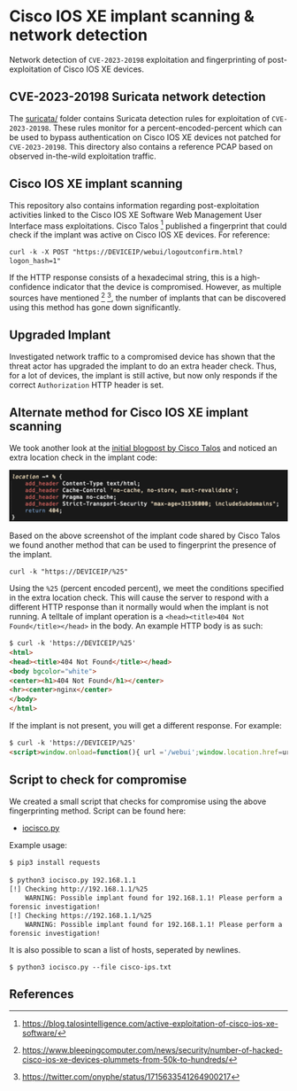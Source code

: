 # Cisco IOS XE implant scanning & network detection
Network detection of `CVE-2023-20198` exploitation and fingerprinting of post-exploitation of Cisco IOS XE devices.

## CVE-2023-20198 Suricata network detection
The [suricata/](suricata/) folder contains Suricata detection rules for exploitation of `CVE-2023-20198`. These rules monitor for a percent-encoded-percent which can be used to bypass authentication on Cisco IOS XE devices not patched for `CVE-2023-20198`. This directory also contains a reference PCAP based on observed in-the-wild exploitation traffic.

## Cisco IOS XE implant scanning
This repository also contains information regarding post-exploitation activities linked to the Cisco IOS XE Software Web Management User Interface mass exploitations. Cisco Talos [^1] published a fingerprint that could check if the implant was active on Cisco IOS XE devices. For reference:

```shell
curl -k -X POST "https://DEVICEIP/webui/logoutconfirm.html?logon_hash=1"
```

If the HTTP response consists of a hexadecimal string, this is a high-confidence indicator that the device is compromised. However, as multiple sources have mentioned [^2] [^3], the number of implants that can be discovered using this method has gone down significantly.

## Upgraded Implant

Investigated network traffic to a compromised device has shown that the threat actor has upgraded the implant to do an extra header check.
Thus, for a lot of devices, the implant is still active, but now only responds if the correct `Authorization` HTTP header is set.

## Alternate method for Cisco IOS XE implant scanning

We took another look at the [initial blogpost by Cisco Talos](https://blog.talosintelligence.com/active-exploitation-of-cisco-ios-xe-software/) and noticed an extra location check in the implant code:

![implant-location-percent](implant-location-percent.png?raw=true "Extra location check")

Based on the above screenshot of the implant code shared by Cisco Talos we found another method that can be used to fingerprint the presence of the implant.

```shell
curl -k "https://DEVICEIP/%25"
```
Using the `%25` (percent encoded percent), we meet the conditions specified in the extra location check. This will cause the server to respond with a different HTTP response than it normally would when the implant is not running.
A telltale of implant operation is a `<head><title>404 Not Found</title></head>` in the body. An example HTTP body is as such:

```html
$ curl -k 'https://DEVICEIP/%25'
<html>
<head><title>404 Not Found</title></head>
<body bgcolor="white">
<center><h1>404 Not Found</h1></center>
<hr><center>nginx</center>
</body>
</html>
```

If the implant is not present, you will get a different response. For example:

```html
$ curl -k 'https://DEVICEIP/%25'
<script>window.onload=function(){ url ='/webui';window.location.href=url;}</script>
```

## Script to check for compromise

We created a small script that checks for compromise using the above fingerprinting method. Script can be found here:

 * [iocisco.py](iocisco.py)

Example usage:

```shell
$ pip3 install requests

$ python3 iocisco.py 192.168.1.1
[!] Checking http://192.168.1.1/%25
    WARNING: Possible implant found for 192.168.1.1! Please perform a forensic investigation!
[!] Checking https://192.168.1.1/%25
    WARNING: Possible implant found for 192.168.1.1! Please perform a forensic investigation!
```

It is also possible to scan a list of hosts, seperated by newlines.

```shell
$ python3 iocisco.py --file cisco-ips.txt
```

## References

[^1]: https://blog.talosintelligence.com/active-exploitation-of-cisco-ios-xe-software/
[^2]: https://www.bleepingcomputer.com/news/security/number-of-hacked-cisco-ios-xe-devices-plummets-from-50k-to-hundreds/
[^3]: https://twitter.com/onyphe/status/1715633541264900217

